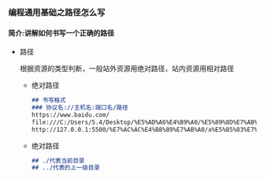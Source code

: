 ### 编程通用基础之路径怎么写

#### 简介:讲解如何书写一个正确的路径

- 路径

  根据资源的类型判断，一般站外资源用绝对路径，站内资源用相对路径

  - 绝对路径

    ```markdown
    ## 书写格式
    ### 协议名://主机名:端口名/路径
    https://www.baidu.com/
    file:///C:/Users/5.4/Desktop/%E5%AD%A6%E4%B9%A0/%E5%89%8D%E7%AB%AF/HTML%E6%95%99%E7%A8%8B%E4%BB%A3%E7%A0%81/%E7%AC%AC%E4%B8%89%E7%AB%A0/a%E5%85%83%E7%B4%A0%E8%AF%A6%E8%A7%A3.html
    http://127.0.0.1:5500/%E7%AC%AC%E4%B8%89%E7%AB%A0/a%E5%85%83%E7%B4%A0%E8%AF%A6%E8%A7%A3.html
    ```

  - 绝对路径

    ```markdown
    ## ./代表当前目录
    ## ../代表的上一级目录
    ```

    